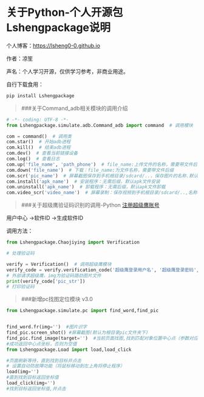 # 关于Python-个人开源包Lshengpackage说明

个人博客：https://lsheng0-0.github.io

作者：凉笙

声名：个人学习开源，仅供学习参考，非商业用途。

自行下载食用：

```python
pip install Lshengpackage
```



> ###关于Command_adb相关模块的调用介绍
>

```python
# -*- coding: UTF-8 -*-
from Lshengpackage.simulate.adb.Command_adb import command  # 调用模块

com = command()  # 调用类
com.star()  # 开始adb进程
com.kill()  # 结束adb进程
com.dev()  # 查看当前链接设备
com.log()  # 查看日志
com.up('file_name', 'path_phone')  # file_name:上传文件的名称，需要带文件后缀，path_phone：手机文件路径/sdcard/..
com.down('file_name')  # 下载：file_name;为文件名称，需要带文件后缀
com.scr('pic_name')  # 屏幕截图保存到手机根目录/sdcard/..，保存图片的名称.默认png格式
com.install('apk_name')  # 安装程序：无需后缀，默认apk文件安装
com.uninstall('apk_name')  # 卸载程序：无需后缀，默认apk文件卸载
com.video_scr('video_name')  # 屏幕录制：保存视频到手机根目录/sdcard/..,名称,默认mp4格式
```
> ###关于超级鹰验证码识别的调用-Python
>[注册超级鹰账号](http://www.chaojiying.com/user/reg/)

用户中心 ->软件ID ->生成软件ID

调用方法：

```python
from Lshengpackage.Chaojiying import Verification

# 处理验证码

verify = Verification()  # 调用超级鹰模块
verify_code = verify.verification_code('超级鹰登录用户名', '超级鹰登录密码', '软件ID号', img)
# 外部请求超级鹰，img为验证码路劲图片文件
print(verify_code['pic_str'])
# 打印验证码
```

> ###新增pc找图定位模块 v3.0

```python
from Lshengpackage.simulate.pc import find_word,find_pic


find_word.fr(img='')  #图片识字
find_pic.screen_shot() #屏幕截图(默认为根目录pic文件夹下)
find_pic.find_image(target='')  #当前页面找图,找到匹配对象位置中心点（参数对应需要寻找的图片路径名称)
#成功返回中心点坐标，否则为空值
from Lshengpackage.Load import load,load_click

#页面刷新等待，直到找到目标并点击
# 设置自动防故障功能（将鼠标移动到左上角将停止程序）
load(img='')  
#直到找到目标返回坐标值
load_click(img='')  
#找到目标返回坐标值,并点击


```